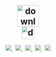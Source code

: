 <h1 align="center"><a href="https://www.github.com/beingrohit25/Bloggios-Learning-Platform-Backend"><img alt="downloads" src="https://img.shields.io/badge/-BLOGGIOS_LEARN-0088CC" height=70 target="_blank" /></a></br>
<a href="https://www.github.com/beingrohit25/Bloggios-Learning-Platform-Backend">
    <img alt="downloads" src="https://img.shields.io/badge/-v1.0-lightblue" height=40 target="_blank" />
  </a>
</h1>
<p align="center">
<a href="https://www.npmjs.com/package/readme-md-generator">
    <img alt="downloads" src="https://img.shields.io/static/v1?label=JAVA&message=v17&color=brightgreen&style=plastic&logo=openjdk" height=20 target="_blank" />
  </a>
  <span>&nbsp</span>
  <a href="https://www.npmjs.com/package/readme-md-generator">
    <img alt="downloads" src="https://img.shields.io/static/v1?label=SpringBoot&message=v3.1.0&color=brightgreen&style=plastic&logo=spring" height=20 target="_blank" />
  </a>
  <span>&nbsp</span>
  <a href="https://www.npmjs.com/package/readme-md-generator">
    <img alt="downloads" src="https://img.shields.io/static/v1?label=MySql&message=v8.0 CE&color=brightgreen&style=plastic&logo=mysql&logoColor=white" height=20 target="_blank" />
  </a>
  <span>&nbsp</span>
  <a href="https://www.npmjs.com/package/readme-md-generator">
    <img alt="downloads" src="https://img.shields.io/static/v1?label=MongoDB&message=v6.0.5&color=brightgreen&style=plastic&logo=mongodb" height=20 target="_blank" />
  </a>
   <span>&nbsp</span>
  <a href="https://www.npmjs.com/package/readme-md-generator">
    <img alt="downloads" src="https://img.shields.io/static/v1?label=Apache Maven&message=v3.8.7&color=brightgreen&style=plastic&logo=apachemaven" height=20 target="_blank" />
  </a>
</p>
